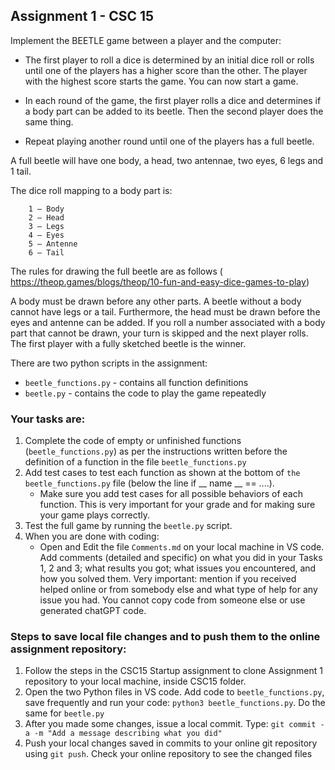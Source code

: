 ## Assignment 1 - CSC 15

Implement the BEETLE game between a player and the computer: 

* The first player to roll a dice is determined by an initial dice roll or rolls until one of the players has a higher score than the other. The player with the highest score starts the game. You can now start a game. 

* In each round of the game, the first player rolls a dice and determines if a body part can be added to its beetle. Then the second player does the same thing. 

* Repeat playing another round until one of the players has a full beetle.  

A full beetle will have one body, a head, two antennae, two eyes, 6 legs and  1 tail.   

The dice roll mapping to a body part is:

        1 – Body
        2 – Head
        3 – Legs
        4 – Eyes
        5 – Antenne
        6 – Tail

The rules for drawing the full beetle are as follows (
https://theop.games/blogs/theop/10-fun-and-easy-dice-games-to-play)

A body must be drawn before any other parts. A beetle without a body cannot have legs or a tail. Furthermore, the head must be drawn before the eyes and antenne can be added. If you roll a number associated with a body part that cannot be drawn, your turn is skipped and the next player rolls. The first player with a fully sketched beetle is the winner. 

There are two python scripts in the assignment:

* `beetle_functions.py` - contains all function definitions
* `beetle.py` - contains the code to play the game repeatedly 

### Your tasks are: 

1. Complete the code of empty or unfinished functions (`beetle_functions.py`) as per the instructions written before the definition of a function in the file `beetle_functions.py`
2. Add test cases to test each function as shown at the bottom of `the beetle_functions.py` file (below the line if __ name __ == ....). 
    * Make sure you add test cases for all possible behaviors of each function. This is very important for your grade and for making sure your game plays correctly. 
3. Test the full game by running the `beetle.py` script.
4. When you are done with coding:
   * Open and  Edit the file `Comments.md` on your local machine in VS code. Add comments (detailed and specific) on what you did in your Tasks 1, 2 and 3; what results you got; what issues you encountered, and how you solved them. Very important: mention if you received helped online or from somebody else and what type of help for any issue you had. You cannot copy code from someone else or use generated chatGPT code.
 
### Steps to save local file changes and to push them to the online assignment repository:

1. Follow the steps in the CSC15 Startup assignment to clone Assignment 1 repository to your local machine, inside CSC15 folder.
2. Open the two Python files in VS code. Add code to `beetle_functions.py`, save frequently and run your code: `python3 beetle_functions.py`. Do the same for `beetle.py` 
3. After you made some changes, issue a local commit. Type: `git commit -a -m "Add a message describing what you did"`
4. Push your local changes saved in commits to your online git repository using `git push`. Check your online repository to see the changed files
